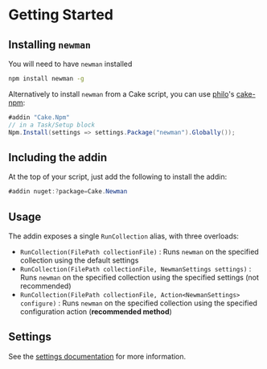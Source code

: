 # Getting Started

## Installing `newman`

You will need to have `newman` installed

```bash
npm install newman -g
```

Alternatively to install `newman` from a Cake script, you can use [philo](https://github.com/philo)'s [cake-npm](https://github.com/philo/cake-npm):

```csharp
#addin "Cake.Npm"
// in a Task/Setup block
Npm.Install(settings => settings.Package("newman").Globally());
```

## Including the addin

At the top of your script, just add the following to install the addin:

```csharp
#addin nuget:?package=Cake.Newman
```

## Usage

The addin exposes a single `RunCollection` alias, with three overloads:

- `RunCollection(FilePath collectionFile)` : Runs `newman` on the specified collection using the default settings
- `RunCollection(FilePath collectionFile, NewmanSettings settings)` : Runs `newman` on the specified collection using the specified settings (not recommended)
- `RunCollection(FilePath collectionFile, Action<NewmanSettings> configure)` : Runs `newman` on the specified collection using the specified configuration action (**recommended method**)

## Settings

See the [settings documentation](settings.md) for more information.